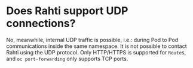 # Does Rahti support UDP connections?

No, meanwhile, internal UDP traffic is possible, i.e.: during Pod to Pod communications inside the same namespace. It is not possible to contact Rahti using the UDP protocol. Only HTTP/HTTPS is supported for `Route`s, and `oc port-forwarding` only supports TCP ports.
